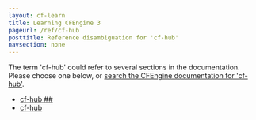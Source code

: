 ```yaml
---
layout: cf-learn
title: Learning CFEngine 3
pageurl: /ref/cf-hub
posttitle: Reference disambiguation for 'cf-hub'
navsection: none
---
```


The term 'cf-hub' could refer to several sections in the documentation. Please choose one below, or
[search the CFEngine documentation for 'cf-hub'](http://docs.cfengine.com/latest/search.html?q=cf-hub).

- [cf-hub \#\#](http://docs.cfengine.com/latest/enterprise-cfengine-guide-reporting-reporting-architecture.html#cf-hub-##)
- [cf-hub](http://docs.cfengine.com/latest/reference-components-cf-hub.html#cf-hub)
